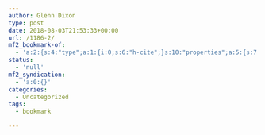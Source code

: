 ```yaml
---
author: Glenn Dixon
type: post
date: 2018-08-03T21:53:33+00:00
url: /1186-2/
mf2_bookmark-of:
  - 'a:2:{s:4:"type";a:1:{i:0;s:6:"h-cite";}s:10:"properties";a:5:{s:7:"summary";a:1:{i:0;s:126:"The Panasonic FZ80 features a 60x wide-angle zoom and can shoot 4K. Read our Panasonic FZ80 review to see what else it can do!";}s:3:"url";a:1:{i:0;s:73:"https://www.imaging-resource.com/PRODS/panasonic-fz80/panasonic-fz80A.HTM";}s:8:"category";a:6:{i:0;s:4:"FZ80";i:1;s:14:"Panasonic FZ80";i:2;s:23:"Panasonic Lumix DC-FZ80";i:3;s:24:"Lumix Point & Shoot FZ80";i:4;s:4:"FZ82";i:5;s:14:"Panasonic FZ82";}s:11:"publication";a:1:{i:0;s:16:"Imaging Resource";}s:8:"featured";a:1:{i:0;s:68:"https://www.imaging-resource.com/PRODS/panasonic-fz80/ZYFRONT-LG.JPG";}}}'
status:
  - 'null'
mf2_syndication:
  - 'a:0:{}'
categories:
  - Uncategorized
tags:
  - bookmark

---
```


